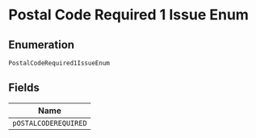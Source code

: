 
# Postal Code Required 1 Issue Enum

## Enumeration

`PostalCodeRequired1IssueEnum`

## Fields

| Name |
|  --- |
| `pOSTALCODEREQUIRED` |

